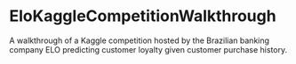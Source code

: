 # EloKaggleCompetitionWalkthrough
A walkthrough of a Kaggle competition hosted by the Brazilian banking company ELO predicting customer loyalty given customer purchase history.
